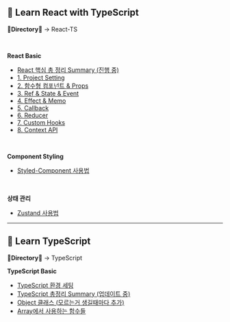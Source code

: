 ## 📘 Learn React with TypeScript
**📂Directory📂** -> React-TS

<br>

**React Basic**
- [React 핵심 총 정리 Summary (진행 중)](https://github.com/spacedustz/React-TypeScript/blob/main/Description/React/Basic/Summary.md)
- [1. Project Setting](https://github.com/spacedustz/React-TypeScript/blob/main/Description/React/Basic/1-Setup.md)
- [2. 함수형 컴포넌트 & Props](https://github.com/spacedustz/React-TypeScript/blob/main/Description/React/Basic/2-Props.md)
- [3. Ref & State & Event](https://github.com/spacedustz/React-TypeScript/blob/main/Description/React/Basic/3-Ref-State-Event.md)
- [4. Effect & Memo](https://github.com/spacedustz/React-TypeScript/blob/main/Description/React/Basic/4-Effect-Memo.md)
- [5. Callback](https://github.com/spacedustz/React-TypeScript/blob/main/Description/React/Basic/5-Callback.md)
- [6. Reducer](https://github.com/spacedustz/React-TypeScript/blob/main/Description/React/Basic/6-Reducer.md)
- [7. Custom Hooks](https://github.com/spacedustz/React-TypeScript/blob/main/Description/React/Basic/7-Custom-Hook.md)
- [8. Context API](https://github.com/spacedustz/React-TypeScript/blob/main/Description/React/Basic/8-Context.md)

<br>

**Component Styling**
- [Styled-Component 사용법](https://github.com/spacedustz/React-TypeScript/blob/main/Description/React/Component-Styling/Summary.md)

<br>

**상태 관리**
- [Zustand 사용법](https://github.com/spacedustz/React-TypeScript/blob/main/Description/React/Zustand/Summary.md)

---

## 📘 Learn TypeScript
**📂Directory📂** -> TypeScript

**TypeScript Basic**
- [TypeScript 환경 세팅](https://github.com/spacedustz/React-TypeScriptt/blob/main/Description/TypeScript/Setup.md)
- [TypeScript 총정리 Summary (업데이트 중)](https://github.com/spacedustz/React-TypeScript/blob/main/Description/TypeScript/Summary.md)
- [Object 클래스 (모르는거 생길때마다 추가)](https://github.com/spacedustz/React-TypeScript/blob/main/Description/TypeScript/Object.md)
- [Array에서 사용하는 함수들](https://github.com/spacedustz/React-TypeScript/blob/main/Description/TypeScript/Array.md)

